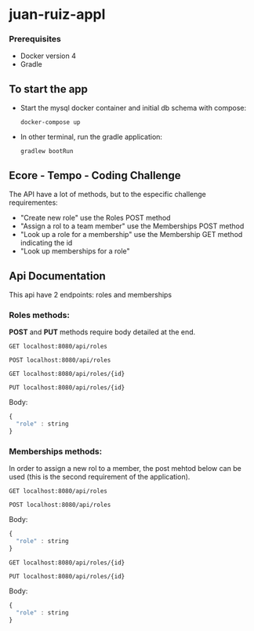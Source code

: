 # juan-ruiz-appl

### Prerequisites 
 - Docker version 4
 - Gradle

## To start the app
 - Start the mysql docker container and initial db schema with compose:
   ```
   docker-compose up
   ``` 
 - In other terminal, run the gradle application:
    ```
    gradlew bootRun
    ```
 
## Ecore - Tempo - Coding Challenge
The API have a lot of methods, but to the especific challenge requirementes:
 - "Create new role" use the Roles POST method
 - "Assign a rol to a team member" use the Memberships POST method
 - "Look up a role for a membership" use the Membership GET method indicating the id
 - "Look up memberships for a role" 

## Api Documentation
This api have 2 endpoints: roles and memberships
### Roles methods:  
**POST** and **PUT** methods require body detailed at the end.
```http
GET localhost:8080/api/roles
```
```http
POST localhost:8080/api/roles
``` 
```http
GET localhost:8080/api/roles/{id}
```
```http
PUT localhost:8080/api/roles/{id}
```
Body:
```javascript
{
  "role" : string
}
```
### Memberships methods:
In order to assign a new rol to a member, the post mehtod below can be used (this is the second requirement of the application).
```http
GET localhost:8080/api/roles
```
```http
POST localhost:8080/api/roles
```
Body:
```javascript
{
  "role" : string
}
```
```http
GET localhost:8080/api/roles/{id}
```
```http
PUT localhost:8080/api/roles/{id}
```
Body:
```javascript
{
  "role" : string
}
```
